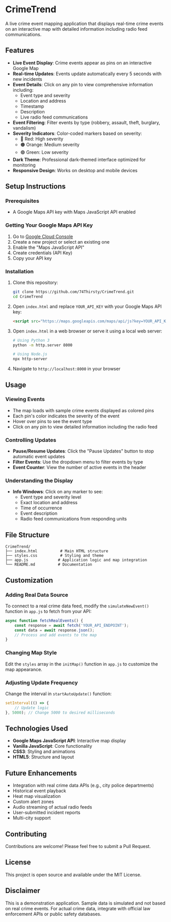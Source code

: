 # CrimeTrend

A live crime event mapping application that displays real-time crime events on an interactive map with detailed information including radio feed communications.

## Features

- **Live Event Display**: Crime events appear as pins on an interactive Google Map
- **Real-time Updates**: Events update automatically every 5 seconds with new incidents
- **Event Details**: Click on any pin to view comprehensive information including:
  - Event type and severity
  - Location and address
  - Timestamp
  - Description
  - Live radio feed communications
- **Event Filtering**: Filter events by type (robbery, assault, theft, burglary, vandalism)
- **Severity Indicators**: Color-coded markers based on severity:
  - 🔴 Red: High severity
  - 🟠 Orange: Medium severity
  - 🟢 Green: Low severity
- **Dark Theme**: Professional dark-themed interface optimized for monitoring
- **Responsive Design**: Works on desktop and mobile devices

## Setup Instructions

### Prerequisites
- A Google Maps API key with Maps JavaScript API enabled

### Getting Your Google Maps API Key

1. Go to [Google Cloud Console](https://console.cloud.google.com/)
2. Create a new project or select an existing one
3. Enable the "Maps JavaScript API"
4. Create credentials (API Key)
5. Copy your API key

### Installation

1. Clone this repository:
   ```bash
   git clone https://github.com/74Thirsty/CrimeTrend.git
   cd CrimeTrend
   ```

2. Open `index.html` and replace `YOUR_API_KEY` with your Google Maps API key:
   ```html
   <script src="https://maps.googleapis.com/maps/api/js?key=YOUR_API_KEY&callback=initMap" async defer></script>
   ```

3. Open `index.html` in a web browser or serve it using a local web server:
   ```bash
   # Using Python 3
   python -m http.server 8000
   
   # Using Node.js
   npx http-server
   ```

4. Navigate to `http://localhost:8000` in your browser

## Usage

### Viewing Events
- The map loads with sample crime events displayed as colored pins
- Each pin's color indicates the severity of the event
- Hover over pins to see the event type
- Click on any pin to view detailed information including the radio feed

### Controlling Updates
- **Pause/Resume Updates**: Click the "Pause Updates" button to stop automatic event updates
- **Filter Events**: Use the dropdown menu to filter events by type
- **Event Counter**: View the number of active events in the header

### Understanding the Display
- **Info Windows**: Click on any marker to see:
  - Event type and severity level
  - Exact location and address
  - Time of occurrence
  - Event description
  - Radio feed communications from responding units

## File Structure

```
CrimeTrend/
├── index.html          # Main HTML structure
├── styles.css          # Styling and theme
├── app.js             # Application logic and map integration
└── README.md          # Documentation
```

## Customization

### Adding Real Data Source
To connect to a real crime data feed, modify the `simulateNewEvent()` function in `app.js` to fetch from your API:

```javascript
async function fetchRealEvents() {
    const response = await fetch('YOUR_API_ENDPOINT');
    const data = await response.json();
    // Process and add events to the map
}
```

### Changing Map Style
Edit the `styles` array in the `initMap()` function in `app.js` to customize the map appearance.

### Adjusting Update Frequency
Change the interval in `startAutoUpdate()` function:
```javascript
setInterval(() => {
    // Update logic
}, 5000); // Change 5000 to desired milliseconds
```

## Technologies Used

- **Google Maps JavaScript API**: Interactive map display
- **Vanilla JavaScript**: Core functionality
- **CSS3**: Styling and animations
- **HTML5**: Structure and layout

## Future Enhancements

- Integration with real crime data APIs (e.g., city police departments)
- Historical event playback
- Heat map visualization
- Custom alert zones
- Audio streaming of actual radio feeds
- User-submitted incident reports
- Multi-city support

## Contributing

Contributions are welcome! Please feel free to submit a Pull Request.

## License

This project is open source and available under the MIT License.

## Disclaimer

This is a demonstration application. Sample data is simulated and not based on real crime events. For actual crime data, integrate with official law enforcement APIs or public safety databases.
